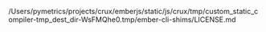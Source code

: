 /Users/pymetrics/projects/crux/emberjs/static/js/crux/tmp/custom_static_compiler-tmp_dest_dir-WsFMQhe0.tmp/ember-cli-shims/LICENSE.md